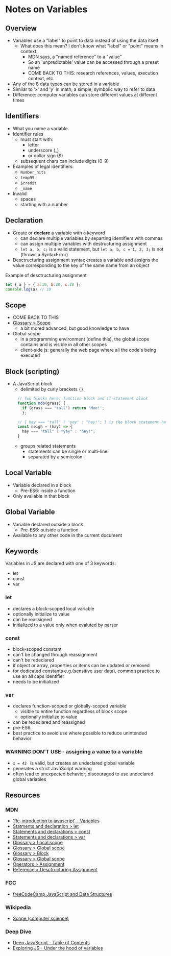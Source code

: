 # Notes on Variables

## Overview

- Variables use a "label" to point to data instead of using the data itself
  - What does this mean? I don't know what "label" or "point" means in context.
    - MDN says, a "named reference" to a "value"
    - So an 'unpredictable' value can be accessed through a preset name
    - COME BACK TO THIS: research references, values, execution context, etc.
- Any of the 8 data types can be stored in a variable
- Similar to 'x' and 'y' in math; a simple, symbolic way to refer to data
- Difference: computer variables can store different values at different times

## Identifiers

- What you name a variable
- Identifier rules
  - must start with:
    - letter
    - underscore (_)
    - or dollar sign ($)
  - subsequent chars can include digits (0-9)
- Examples of legal identifiers:
  - `Number_hits`
  - `temp99`
  - `$credit`
  - `_name`
- Invalid
  - spaces
  - starting with a number

## Declaration

- Create or **declare** a variable with a keyword
  - can declare multiple variables by separting identifiers with commas
  - can assign multiple variables with destructuring assignment
  - `let a, b, c;` is a valid statement, but `let a, b, c = 1, 2, 3;` is not (throws a SyntaxError)
- Desctructuring assignment syntax creates a variable and assigns the value corresponding to the key of the same name from an object

Example of desctructuring assignment
```javascript
let { a } = { a:10, b:20, c:30 };
console.log(a) // 10
```

## Scope

- COME BACK TO THIS
- [Glossary > Scope](https://developer.mozilla.org/en-US/docs/Glossary/Scope)
  - a bit mored advanced, but good knowledge to have
- Global scope
  - in a programming environment (define this), the global scope contains and is visible in all other scopes
  - client-side js: generally the web page where all the code's being executed

## Block (scripting)

- A JavaScript block
  - delimited by curly brackets `{}`
  ```javascript 
    // Two blocks here; function block and if-statement block
    function moo(grass) { 
      if (grass === 'tall') return 'Moo!';
      };

    // { hay === "tall" ? "yay" : "hey!"; } is the block statement here
    const neigh = (hay) => {
      hay === "tall" ? "yay" : "hey!";
    }
  ```
  - groups related statements
    - statements can be single or multi-line
    - separated by a semicolon

## Local Variable

- Variable declared in a block
  - Pre-ES6: inside a function
- Only available in that block

## Global Variable

- Variable declared outside a block
  - Pre-ES6: outside a function
- Available to any other code in the current document

## Keywords

Variables in JS are declared with one of 3 keywords:

* let
* const
* var

### let

- declares a block-scoped local variable
- optionally initialize to value
- can be reassigned
- initialized to a value only when evaluted by parser


### const

- block-scoped constant
- can't be changed through reassignment
- can't be redeclared
- if object or array, properties or items can be updated or removed
- for dedicated constants e.g.(sensitive user data), common practice to use an all caps identifier
- needs to be initialized


### var

- declares function-scoped or globally-scoped variable
  - visible to entire function regardless of block scope
  - optionally initialize to value
- can be redeclared and reassigned
- pre-ES6
- best practice to avoid use where possible to reduce unintended behavior

### WARNING DON'T USE - assigning a value to a variable

- `x = 42 ` is valid, but creates an undeclared global variable
- generates a strict JavaScript warning
- often lead to unexpected behavior; discouraged to use undeclared global variables

## Resources

### MDN

- ['Re-introduction to javascript' - Variables](https://developer.mozilla.org/en-US/docs/Web/JavaScript/A_re-introduction_to_JavaScript#variables)
- [Statments and declaration > let](https://developer.mozilla.org/en-US/docs/Web/JavaScript/Reference/Statements/let)
- [Statements and declarations > const](https://developer.mozilla.org/en-US/docs/Web/JavaScript/Reference/Statements/const)
- [Statements and declarations > var](https://developer.mozilla.org/en-US/docs/Web/JavaScript/Reference/Statements/var)
- [Glossary > Local scope](https://developer.mozilla.org/en-US/docs/Glossary/Local_scope)
- [Glossary > Global scope](https://developer.mozilla.org/en-US/docs/Glossary/Global_scope)
- [Glossary > Block](https://developer.mozilla.org/en-US/docs/Glossary/Block)
- [Glossary > Global scope](https://developer.mozilla.org/en-US/docs/Glossary/Global_scope)
- [Operators > Assignment](https://developer.mozilla.org/en-US/docs/Web/JavaScript/Reference/Operators/Assignment)
- [Reference > Desctructuring Assignment](https://developer.mozilla.org/en-US/docs/Web/JavaScript/Reference/Operators/Destructuring_assignment)

### FCC

- [freeCodeCamp JavaScript and Data Structures](https://www.freecodecamp.org/learn/javascript-algorithms-and-data-structures)

### Wikipedia

- [Scope (computer science)](https://en.wikipedia.org/wiki/Scope_(computer_science))

### Deep Dive
- [Deep JavaScript - Table of Contents](https://exploringjs.com/deep-js/toc.html)
- [Exploring JS - Under the hood of variables](https://exploringjs.com/deep-js/ch_environments.html)